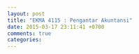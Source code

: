 ```yaml
---
layout: post
title: "EKMA 4115 : Pengantar Akuntansi"
date: 2015-03-17 23:11:41 +0700
comments: true
categories: 
---
```

